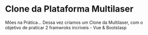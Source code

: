 # Clone da Plataforma Multilaser

Mões na Prática... Dessa vez criamos um Clone da Multilaser, com o objetivo de praticar 2 framwroks incriveis - Vue & Bootstasp

